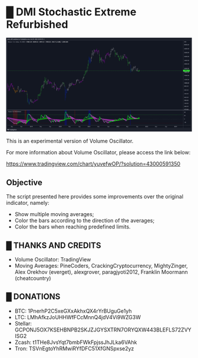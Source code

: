# █ DMI Stochastic Extreme Refurbished

![alt](images/01.png)

This is an experimental version of Volume Oscillator.

For more information about Volume Oscillator, please access the link below:

https://www.tradingview.com/chart/yuvefwOP/?solution=43000591350

## Objective

The script presented here provides some improvements over the original indicator, namely:

- Show multiple moving averages;
- Color the bars according to the direction of the averages;
- Color the bars when reaching predefined limits.

## █ THANKS AND CREDITS

- Volume Oscillator: TradingView
- Moving Averages: PineCoders, CrackingCryptocurrency, MightyZinger, Alex Orekhov (everget), alexgrover, paragjyoti2012, Franklin Moormann (cheatcountry)

## █ DONATIONS

- BTC: 1PnerhP2C5xeGXxAkhxQX4rYrBUguGe1yh
- LTC: LMhAfkzJoUHHWfFCcMnnQ4jdV4Vi9WZG3W
- Stellar: GCPONJ5OX7KSEHBNPB2SKJZJGYSXTRN7ORYQXW443BLEFLS72ZVYISG2
- Zcash: t1THe8JvsYqt7bmbFWkFpjssJhJLka6VAhk
- Tron: TSVnEgtoYhRMwiRYfDFC51XfGNSpxse2yz
